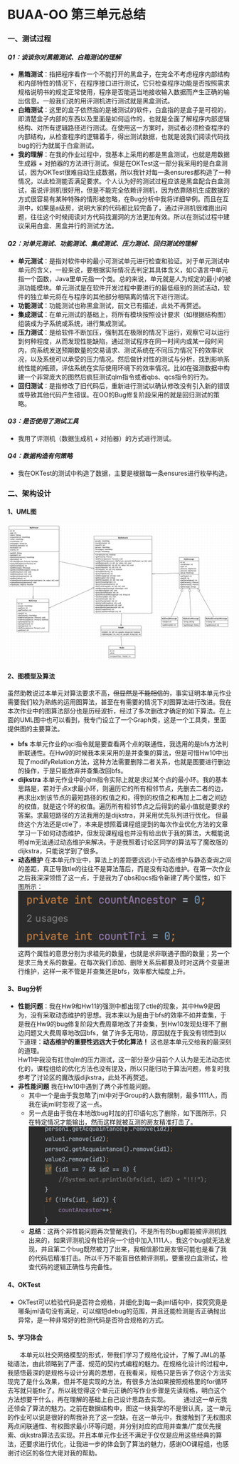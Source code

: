 # BUAA-OO 第三单元总结
### 一、测试过程
#### *Q1：谈谈你对黑箱测试、白箱测试的理解*
* **黑箱测试**：指把程序看作一个不能打开的黑盒子，在完全不考虑程序内部结构和内部特性的情况下，在程序接口进行测试，它只检查程序功能是否按照需求规格说明书的规定正常使用，程序是否能适当地接收输入数据而产生正确的输出信息。一般我们说的用评测机进行测试就是黑盒测试。
* **白箱测试**：这里的盒子依然指的是被测试的软件，白盒指的是盒子是可视的，即清楚盒子内部的东西以及里面是如何运作的，也就是全面了解程序内部逻辑结构、对所有逻辑路径进行测试。在使用这一方案时，测试者必须检查程序的内部结构，从检查程序的逻辑着手，得出测试数据，也就是说我们阅读代码找bug的行为就属于白盒测试。
* **我的理解**：在我的作业过程中，我基本上采用的都是黑盒测试，也就是用数据生成器 + 对拍器的方法进行测试。但是在OKTest这一部分我采用的是白盒测试，因为OKTest很难自动生成数据，所以我针对每一条ensures都构造了一种情况，以此检测能否满足要求。个人认为好的测试过程应该是黑盒配合白盒测试，虽说评测机很好用，但是不能完全依赖评测机，因为依靠随机生成数据的方式很容易有某种特殊的情形被忽略，在Bug分析中我将详细举例。而且在互测中，如果是a级房，说明大家的代码都比较完备了，通过评测机很难跑出问题，往往这个时候阅读对方代码找漏洞的方法更加有效。所以在测试过程中建议采用白盒、黑盒并行的测试方法。
#### *Q2：对单元测试、功能测试、集成测试、压力测试、回归测试的理解*
* **单元测试**：是指对软件中的最小可测试单元进行检查和验证。对于单元测试中单元的含义，一般来说，要根据实际情况去判定其具体含义，如C语言中单元指一个函数，Java里单元指一个类。总的来说，单元就是人为规定的最小的被测功能模块。单元测试是在软件开发过程中要进行的最低级别的测试活动，软件的独立单元将在与程序的其他部分相隔离的情况下进行测试。
* **功能测试**：功能测试也称黑盒测试，前文已有描述，此处不再赘述。
* **集成测试**：在单元测试的基础上，将所有模块按照设计要求（如根据结构图）组装成为子系统或系统，进行集成测试。 
* **压力测试**：是给软件不断加压，强制其在极限的情况下运行，观察它可以运行到何种程度，从而发现性能缺陷，通过测试程序在同一时间内或某一段时间内，向系统发送预期数量的交易请求、测试系统在不同压力情况下的效率状况，以及系统可以承受的压力情况。然后做针对性的测试与分析，找到影响系统性能的瓶颈，评估系统在实际使用环境下的效率情况。比如在强测数据中构建一个非常庞大的图然后疯狂测试qlm指令或者qbs、qcs指令的行为。
* **回归测试**：是指修改了旧代码后，重新进行测试以确认修改没有引入新的错误或导致其他代码产生错误。在OO的Bug修复阶段采用的就是回归测试的策略。
#### *Q3：是否使用了测试工具*
* 我用了评测机（数据生成机 + 对拍器）的方式进行测试。
#### *Q4：数据构造有何策略*
* 我在OKTest的测试中构造了数据，主要是根据每一条ensures进行枚举构造。
### 二、架构设计
#### 1、UML图
![1](1.png)
#### 2、图模型及算法
虽然助教说过本单元对算法要求不高，~~但显然是不能相信的~~，事实证明本单元作业需要我们较为熟练的运用图算法，甚至在有需要的情况下对图算法进行改进。我在本次作业中的图算法部分也是历经波折，经过了多次删改才确定的如下算法。在上面的UML图中也可以看到，我专门设立了一个Graph类，这是一个工具类，里面提供图的主要算法。
* **bfs**
    本单元作业的qci指令就是要查看两个点的联通性，我选用的是bfs方法判断联通性。在Hw9的时候我本来采用的是并查集的算法，但是可惜Hw10中出现了modifyRelation方法，这种方法需要删除二者关系，也就是图要进行删边的操作，于是只能放弃并查集改回bfs。
* **dijkstra**
    本单元作业中的qlm指令实际上就是求过某个点的最小环。我的基本思路是，若对于点x求最小环，则遍历它的所有相邻节点，先删去二者的边，再求出x到该节点的最短路径的权值之和，得到的权值之和再加上二者之间边的权值，就是这个环的权值。遍历所有相邻节点之后得到的最小值就是要求的答案。求最短路径的方法我用的是dijkstra，并采用优先队列进行优化。
    但最终这个方法还是ctle了，本来是想照着课程组提到的每次作业优化方法的文章学习一下如何动态维护，但发现课程组也并没有给出优于我的算法，大概能说明qlm无法通过动态维护来解决。于是我照着讨论区同学的算法写了魔改版的dijkstra，只能说学到了很多。
* **动态维护**
    在本单元作业中，算法上的差距要远远小于动态维护与静态查询之间的差距，真正导致tle的往往不是算法落后，而是没有动态维护。在第一次作业之后我深深领悟了这一点，于是我为了qbs和qcs指令新建了两个属性，如下图所示：
    ![2](2.png)
    这两个属性的意思分别为求祖先的数量，也就是求非联通子图的数量；另一个是求三角关系的数量。在每次我们添加、删除关系后都要及时对这两个变量进行维护，这样一来不管是并查集还是bfs，效率都大幅度上升。
#### 3、Bug分析
* **性能问题**：我在Hw9和Hw11的强测中都出现了ctle的现象，其中Hw9是因为，没有采取动态维护的思想。我本来以为是由于bfs的效率不如并查集，于是我在Hw9的bug修复阶段大费周章地改了并查集，到Hw10发现处理不了删边问题又大费周章地改回bfs，做了许多无用功，原因就在于我没有领悟到以下道理：**动态维护的重要性远远大于优化算法！** 这也是本单元交给我的最深刻的道理。  
    Hw11中我没有扛住qlm的压力测试，这一部分至少目前个人认为是无法动态优化的，课程组给的优化方法也没有提及，所以只能归功于算法问题，修复时我参考了讨论区的魔改版dijkstra，此处不再赘述。
* **非性能问题**
    我在Hw10中遇到了两个非性能问题。
    * 其中一个是由于我忽略了jml中对于Group的人数有限制，最多1111人，而我在读jml时忽视了这一点。
    * 另一点是由于我在本地改bug时加的打印语句忘了删除，如下图所示，只在特定情况才能输出，然而这样就被互测的房友精准打击了。
    ![3](3.png)
    * **总结**：这两个非性能问题再次警醒我们，不是所有的bug都能被评测机找出来的，如果评测机没有恰好向一个组中加入1111人，我这个bug就无法发现，并且第二个bug既然被刀了出来，我相信那位房友很可能也是看了我的代码后精准打击。所以千万不能盲目依赖评测机，要重视白盒测试，检查代码的逻辑正确性与完备性。
#### 4、OKTest
* OkTest可以检验代码是否符合规格，并细化到每一条jml语句中，探究究竟是哪条jml语句没有满足，可以缩短debug的范围，并且还能检测是否正确抛出异常，是一种非常好的检测代码是否符合规格的方式。
#### 5、学习体会
&emsp;&emsp;本单元以社交网络模型的形式，带我们学习了规格化设计，了解了JML的基础语法，由此领略到了严谨、规范的契约式编程的魅力。在规格化设计的过程中，我感悟最深的是规格与设计分离的思想，在我看来，规格只是告诉了你这个方法实现完了是什么效果，但并不是实现的方法，有很多方法如果按照规格里的for循环去写就只能tle了。所以我觉得这个单元正确的写作业步骤是先读规格，明白这个方法想要干什么，再在理解的基础上自己设计思路去实现。
&emsp;&emsp;通过这一单元我还领会了算法的魅力。之前在数据结构中，图这一块我学的不是很认真，这一单元的作业可以说是很好的帮我补充了这一空缺。在这一单元中，我接触到了无权图求两点间联通性、有权图求最小环等问题，并分别对应的应用并查集/广度优先搜索、dijkstra算法去实现。并且本单元作业还不满足于仅仅是应用这些经典的算法，还要求进行优化，让我进一步的体会到了算法的魅力，感谢OO课程组，也感谢讨论区的各位大佬对我的帮助。
